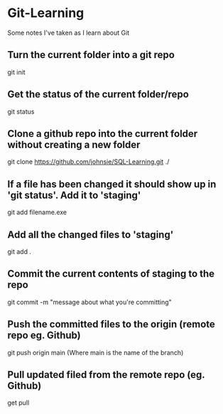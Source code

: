 # Git-Learning
Some notes I've taken as I learn about Git


## Turn the current folder into a git repo
git init

## Get the status of the current folder/repo
git status

## Clone a github repo into the current folder without creating a new folder
git clone https://github.com/johnsie/SQL-Learning.git ./

## If a file has been changed it should show up in 'git status'. Add it to 'staging'
git add filename.exe

## Add all the changed files to 'staging'
git add .

## Commit the current contents of staging to the repo
git commit -m "message about what you're committing"


## Push the committed files to the origin (remote repo eg. Github)
git push origin main
(Where main is the name of the branch)

## Pull updated filed from the remote repo (eg. Github)
get pull








